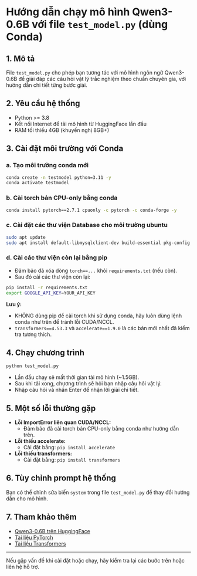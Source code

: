 # Hướng dẫn chạy mô hình Qwen3-0.6B với file `test_model.py` (dùng Conda)

## 1. Mô tả
File `test_model.py` cho phép bạn tương tác với mô hình ngôn ngữ Qwen3-0.6B để giải đáp các câu hỏi vật lý trắc nghiệm theo chuẩn chuyên gia, với hướng dẫn chi tiết từng bước giải.

## 2. Yêu cầu hệ thống
- Python >= 3.8
- Kết nối Internet để tải mô hình từ HuggingFace lần đầu
- RAM tối thiểu 4GB (khuyến nghị 8GB+)

## 3. Cài đặt môi trường với Conda
### a. Tạo môi trường conda mới
```bash
conda create -n testmodel python=3.11 -y
conda activate testmodel
```

### b. Cài torch bản CPU-only bằng conda
```bash
conda install pytorch==2.7.1 cpuonly -c pytorch -c conda-forge -y
```

### c. Cài đặt các thư viện Database cho môi trường ubuntu
```bash
sudo apt update
sudo apt install default-libmysqlclient-dev build-essential pkg-config
```

### d. Cài các thư viện còn lại bằng pip
- Đảm bảo đã xóa dòng `torch==...` khỏi `requirements.txt` (nếu còn).
- Sau đó cài các thư viện còn lại:
```bash
pip install -r requirements.txt
export GOOGLE_API_KEY=YOUR_API_KEY
```

**Lưu ý:**
- KHÔNG dùng pip để cài torch khi sử dụng conda, hãy luôn dùng lệnh conda như trên để tránh lỗi CUDA/NCCL.
- `transformers==4.53.3` và `accelerate==1.9.0` là các bản mới nhất đã kiểm tra tương thích.

## 4. Chạy chương trình
```bash
python test_model.py
```
- Lần đầu chạy sẽ mất thời gian tải mô hình (~1.5GB).
- Sau khi tải xong, chương trình sẽ hỏi bạn nhập câu hỏi vật lý.
- Nhập câu hỏi và nhấn Enter để nhận lời giải chi tiết.

## 5. Một số lỗi thường gặp
- **Lỗi ImportError liên quan CUDA/NCCL:**
  - Đảm bảo đã cài torch bản CPU-only bằng conda như hướng dẫn trên.
- **Lỗi thiếu accelerate:**
  - Cài đặt bằng: `pip install accelerate`
- **Lỗi thiếu transformers:**
  - Cài đặt bằng: `pip install transformers`

## 6. Tùy chỉnh prompt hệ thống
Bạn có thể chỉnh sửa biến `system` trong file `test_model.py` để thay đổi hướng dẫn cho mô hình.

## 7. Tham khảo thêm
- [Qwen3-0.6B trên HuggingFace](https://huggingface.co/Qwen/Qwen3-0.6B)
- [Tài liệu PyTorch](https://pytorch.org/)
- [Tài liệu Transformers](https://huggingface.co/docs/transformers)

---
Nếu gặp vấn đề khi cài đặt hoặc chạy, hãy kiểm tra lại các bước trên hoặc liên hệ hỗ trợ. 